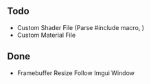## Todo
- Custom Shader File (Parse #include macro, )
- Custom Material File
## Done
- Framebuffer Resize Follow Imgui Window